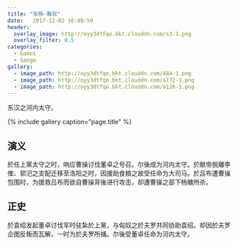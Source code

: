 ```yaml
---
title: "张杨·雅叔"
date:   2017-12-02 16:40:50
header:
  overlay_image: http://oyy3dtfqo.bkt.clouddn.com/s3-1.png
  overlay_filter: 0.5
categories:
  - Games
  - Sango
gallery:
  - image_path: http://oyy3dtfqo.bkt.clouddn.com/484-1.png
  - image_path: http://oyy3dtfqo.bkt.clouddn.com/a172-1.png
  - image_path: http://oyy3dtfqo.bkt.clouddn.com/a126-1.png
---
```


东汉之河内太守。

{% include gallery caption="page.title" %}

## 演义

於任上黨太守之时，响应曹操讨伐董卓之号召。尔後成为河内太守。於献帝脱離李傕、郭汜之支配迁移至洛阳之时，因援助食粮之故受任命为大司马。於吕布遭曹操包围时，为援救吕布而欲自曹操背後进行攻击，却遭曹操之部下杨醜所杀。

## 正史

於袁绍发起董卓讨伐军时驻紮於上黨，与匈奴之於夫罗共同协助袁绍。却因於夫罗企图反叛而瓦解，一时为於夫罗所捕。尔後受董卓任命为河内太守。